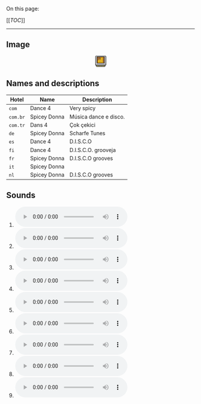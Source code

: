 On this page:

[[_TOC_]]

---

## Image

<div align="center">

![sound_set_11](../uploads/imgs/11.gif)

</div>

## Names and descriptions

| Hotel | Name | Description |
|-|-|-|
| `com` | Dance 4 | Very spicy |
| `com.br` | Spicey Donna | Música dance e disco. |
| `com.tr` | Dans 4 | Çok çekici |
| `de` | Spicey Donna | Scharfe Tunes |
| `es` | Dance 4 | D.I.S.C.O |
| `fi` | Dance 4 | D.I.S.C.O. grooveja |
| `fr` | Spicey Donna | D.I.S.C.O grooves |
| `it` | Spicey Donna |  |
| `nl` | Spicey Donna | D.I.S.C.O grooves |

## Sounds

1. ![Sample 91](../uploads/sounds/sound_machine_sample_91.mp3)
1. ![Sample 92](../uploads/sounds/sound_machine_sample_92.mp3)
1. ![Sample 93](../uploads/sounds/sound_machine_sample_93.mp3)
1. ![Sample 94](../uploads/sounds/sound_machine_sample_94.mp3)
1. ![Sample 95](../uploads/sounds/sound_machine_sample_95.mp3)
1. ![Sample 96](../uploads/sounds/sound_machine_sample_96.mp3)
1. ![Sample 97](../uploads/sounds/sound_machine_sample_97.mp3)
1. ![Sample 98](../uploads/sounds/sound_machine_sample_98.mp3)
1. ![Sample 99](../uploads/sounds/sound_machine_sample_99.mp3)